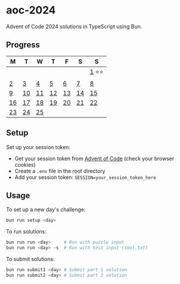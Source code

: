 # aoc-2024

Advent of Code 2024 solutions in TypeScript using Bun.

## Progress

<!-- CALENDAR_START -->
| M | T | W | T | F | S | S |
|---|---|---|---|---|---|---|
|||||||[1](./src/day01/index.ts) ⭐⭐|
|[2](./src/day02/index.ts) |[3](./src/day03/index.ts) |[4](./src/day04/index.ts) |[5](./src/day05/index.ts) |[6](./src/day06/index.ts) |[7](./src/day07/index.ts) |[8](./src/day08/index.ts) |
|[9](./src/day09/index.ts) |[10](./src/day10/index.ts) |[11](./src/day11/index.ts) |[12](./src/day12/index.ts) |[13](./src/day13/index.ts) |[14](./src/day14/index.ts) |[15](./src/day15/index.ts) |
|[16](./src/day16/index.ts) |[17](./src/day17/index.ts) |[18](./src/day18/index.ts) |[19](./src/day19/index.ts) |[20](./src/day20/index.ts) |[21](./src/day21/index.ts) |[22](./src/day22/index.ts) |
|[23](./src/day23/index.ts) |[24](./src/day24/index.ts) |[25](./src/day25/index.ts) |||||
<!-- CALENDAR_END -->

## Setup

Set up your session token:

- Get your session token from [Advent of Code](https://adventofcode.com/) (check your browser cookies)
- Create a `.env` file in the root directory
- Add your session token: `SESSION=your_session_token_here`

## Usage

To set up a new day's challenge:

```bash
bun run setup <day>
```

To run solutions:

```bash
bun run run <day>     # Run with puzzle input
bun run run <day> -s  # Run with test input (smol.txt)
```

To submit solutions:

```bash
bun run submit1 <day> # Submit part 1 solution
bun run submit2 <day> # Submit part 2 solution
```
